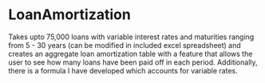 # LoanAmortization
Takes upto 75,000 loans with variable interest rates and maturities ranging from 5 - 30 years (can be modified in included excel spreadsheet) and creates an aggregate loan amortization table with a feature that allows the user to see how many loans have been paid off in each period. Additionally, there is a formula I have developed which accounts for variable rates.
